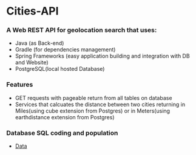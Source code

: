 # Cities-API


### A Web REST API for geolocation search that uses:
- Java (as Back-end)
- Gradle (for dependencies management)
- Spring Frameworks (easy application building and integration with DB and Website)
- PostgreSQL(local hosted Database)

### Features
- GET requests with pageable return from all tables on database
- Services that calcuates the distance between two cities returning in Miles(using cube extension from Postgres) or in Meters(using earthdistance extension from Postgres)



### Database SQL coding and population
* [Data](https://github.com/chinnonsantos/sql-paises-estados-cidades/tree/master/PostgreSQL)



